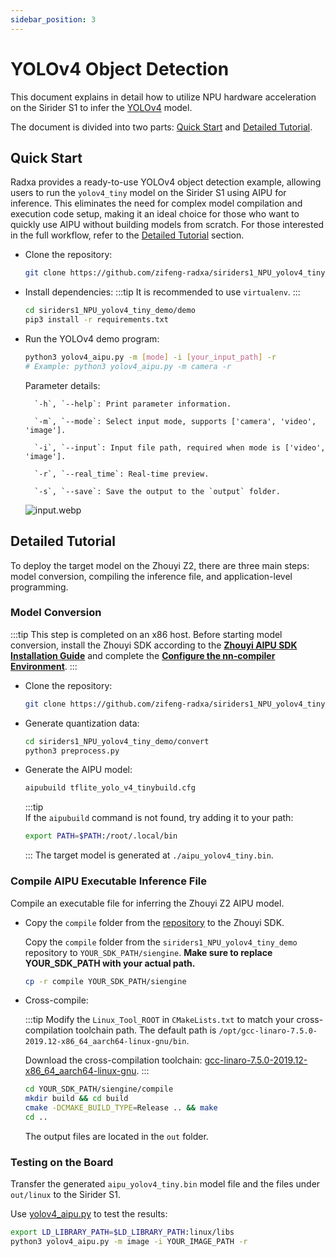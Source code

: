 ```yaml
---
sidebar_position: 3
---
```


# YOLOv4 Object Detection

This document explains in detail how to utilize NPU hardware acceleration on the Sirider S1 to infer the [YOLOv4](https://github.com/hunglc007/tensorflow-yolov4-tflite) model.

The document is divided into two parts:
[Quick Start](#quick-start) and [Detailed Tutorial](#detailed-tutorial).

## Quick Start

Radxa provides a ready-to-use YOLOv4 object detection example, allowing users to run the `yolov4_tiny` model on the Sirider S1 using AIPU for inference. This eliminates the need for complex model compilation and execution code setup, making it an ideal choice for those who want to quickly use AIPU without building models from scratch. For those interested in the full workflow, refer to the [Detailed Tutorial](#detailed-tutorial) section.

- Clone the repository:

  ```bash
  git clone https://github.com/zifeng-radxa/siriders1_NPU_yolov4_tiny_demo.git
  ```

- Install dependencies:
  :::tip
  It is recommended to use `virtualenv`.
  :::

  ```bash
  cd siriders1_NPU_yolov4_tiny_demo/demo
  pip3 install -r requirements.txt
  ```

- Run the YOLOv4 demo program:

  ```bash
  python3 yolov4_aipu.py -m [mode] -i [your_input_path] -r
  # Example: python3 yolov4_aipu.py -m camera -r
  ```

  Parameter details:

        `-h`, `--help`: Print parameter information.

        `-m`, `--mode`: Select input mode, supports ['camera', 'video', 'image'].

        `-i`, `--input`: Input file path, required when mode is ['video', 'image'].

        `-r`, `--real_time`: Real-time preview.

        `-s`, `--save`: Save the output to the `output` folder.

  ![input.webp](/img/sirider/s1/yolov4_1.webp)

## Detailed Tutorial

To deploy the target model on the Zhouyi Z2, there are three main steps: model conversion, compiling the inference file, and application-level programming.

### Model Conversion

:::tip
This step is completed on an x86 host. Before starting model conversion, install the Zhouyi SDK according to the [**Zhouyi AIPU SDK Installation Guide**](./zhouyi_npu#zhouyi-aipu-sdk-installation-guide) and complete the [**Configure the nn-compiler Environment**](./zhouyi_npu#configure-the-nn-compiler-environment).
:::

- Clone the repository:

  ```bash
  git clone https://github.com/zifeng-radxa/siriders1_NPU_yolov4_tiny_demo.git
  ```

- Generate quantization data:

  ```bash
  cd siriders1_NPU_yolov4_tiny_demo/convert
  python3 preprocess.py
  ```

- Generate the AIPU model:
  ```bash
  aipubuild tflite_yolo_v4_tinybuild.cfg
  ```
  :::tip  
  If the `aipubuild` command is not found, try adding it to your path:
  ```bash
  export PATH=$PATH:/root/.local/bin
  ```
  :::
  The target model is generated at `./aipu_yolov4_tiny.bin`.

### Compile AIPU Executable Inference File

Compile an executable file for inferring the Zhouyi Z2 AIPU model.

- Copy the `compile` folder from the [repository](https://github.com/zifeng-radxa/siriders1_NPU_yolov4_tiny_demo) to the Zhouyi SDK.

  Copy the `compile` folder from the `siriders1_NPU_yolov4_tiny_demo` repository to `YOUR_SDK_PATH/siengine`. **Make sure to replace YOUR_SDK_PATH with your actual path.**

  ```bash
  cp -r compile YOUR_SDK_PATH/siengine
  ```

- Cross-compile:

  :::tip
  Modify the `Linux_Tool_ROOT` in `CMakeLists.txt` to match your cross-compilation toolchain path. The default path is `/opt/gcc-linaro-7.5.0-2019.12-x86_64_aarch64-linux-gnu/bin`.

  Download the cross-compilation toolchain: [gcc-linaro-7.5.0-2019.12-x86_64_aarch64-linux-gnu](https://releases.linaro.org/components/toolchain/binaries/latest-7/aarch64-linux-gnu/).
  :::

  ```bash
  cd YOUR_SDK_PATH/siengine/compile
  mkdir build && cd build
  cmake -DCMAKE_BUILD_TYPE=Release .. && make
  cd ..
  ```

  The output files are located in the `out` folder.

### Testing on the Board

Transfer the generated `aipu_yolov4_tiny.bin` model file and the files under `out/linux` to the Sirider S1.

Use [yolov4_aipu.py](https://github.com/zifeng-radxa/siriders1_NPU_yolov4_tiny_demo/blob/main/demo/yolov4_aipu.py) to test the results:

```bash
export LD_LIBRARY_PATH=$LD_LIBRARY_PATH:linux/libs
python3 yolov4_aipu.py -m image -i YOUR_IMAGE_PATH -r
```
